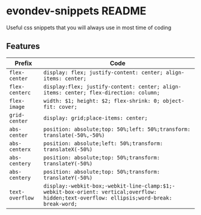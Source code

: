 # evondev-snippets README

Useful css snippets that you will always use in most time of coding

## Features

| Prefix          | Code                                                                                                                                      |
| --------------- | ----------------------------------------------------------------------------------------------------------------------------------------- |
| `flex-center`   | `display: flex; justify-content: center; align-items: center;`                                                                            |
| `flex-centerc`  | `display:flex; justify-content: center; align-items: center; flex-direction: column;`                                                     |
| `flex-image`    | `width: $1; height: $2; flex-shrink: 0; object-fit: cover;`                                                                               |
| `grid-center`   | `display: grid;place-items: center;`                                                                                                      |
| `abs-center`    | `position: absolute;top: 50%;left: 50%;transform: translate(-50%,-50%)`                                                                   |
| `abs-centerx`   | `position: absolute;left: 50%;transform: translateX(-50%)`                                                                                |
| `abs-centery`   | `position: absolute;top: 50%;transform: translateY(-50%)`                                                                                 |
| `abs-centery`   | `position: absolute;top: 50%;transform: translateY(-50%)`                                                                                 |
| `text-overflow` | `display:-webkit-box;-webkit-line-clamp:$1;-webkit-box-orient: vertical;overflow: hidden;text-overflow: ellipsis;word-break: break-word;` |
